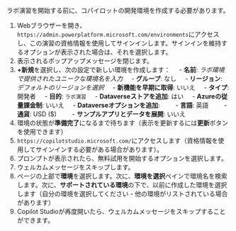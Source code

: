 
ラボ演習を開始する前に、コパイロットの開発環境を作成する必要があります。

1. Webブラウザーを開き、`https://admin.powerplatform.microsoft.com/environments`にアクセスし、この演習の資格情報を使用してサインインします。サインインを維持するオプションが表示された場合は、それを選択します。
1. 表示されるポップアップメッセージを閉じます。
1. **+新規**を選択し、次の設定で新しい環境を作成します：
    - **名前**: *ラボ環境で提供されたユニークな環境名を入力*
    - **グループ**: なし
    - **リージョン**: *デフォルトのリージョンを選択*
    - **新機能を早期に取得**: いいえ
    - **タイプ**: 開発者
    - **目的**: `ラボ演習`
    - **Dataverseストアを追加**: はい
    - **Azureの従量課金制**: いいえ
    - **Dataverseオプションを追加**:
        - **言語**: 英語
        - **通貨**: USD ($)
        - **サンプルアプリとデータを展開**: いいえ
1. 環境の状態が**準備完了**になるまで待ちます（表示を更新するには**更新**ボタンを使用できます）
1. `https://copilotstudio.microsoft.com/`にアクセスします（資格情報を使用してサインインする必要がある場合があります）。
1. プロンプトが表示されたら、無料試用を開始するオプションを選択します。
1. ウェルカムメッセージをスキップします。
1. ページの上部で**環境**を選択します。次に、**環境を選択**ペインで環境名を検索します。次に、**サポートされている環境**の下で、以前に作成した環境を選択します（自分の環境を選択してください - 他の環境がリストされている場合があります）
1. Copilot Studioが再度開いたら、ウェルカムメッセージをスキップすることができます。
